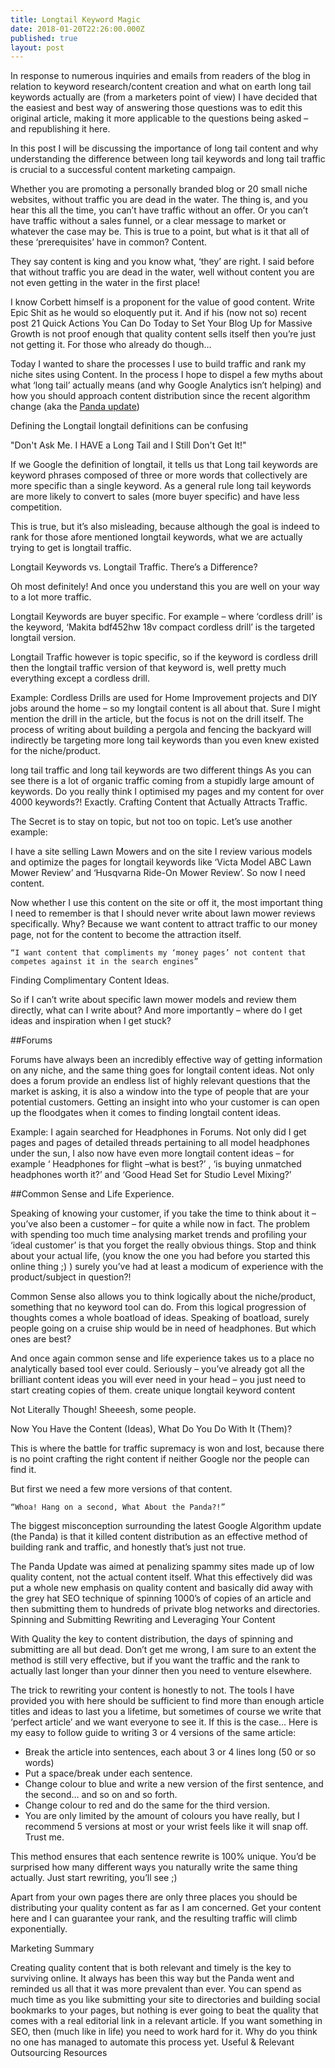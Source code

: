 ```yaml
---
title: Longtail Keyword Magic
date: 2018-01-20T22:26:00.000Z
published: true
layout: post
---
```


In response to numerous inquiries and emails from readers of the blog in relation to keyword research/content creation and what on earth long tail keywords actually are (from a marketers point of view) I have decided that the easiest and best way of answering those questions was to edit this original article, making it more applicable to the questions being asked – and republishing it here.

In this post I will be discussing the importance of long tail content and why understanding the difference between long tail keywords and long tail traffic is crucial to a successful content marketing campaign.

Whether you are promoting a personally branded blog or 20 small niche websites, without traffic you are dead in the water. The thing is, and you hear this all the time, you can’t have traffic without an offer. Or you can’t have traffic without a sales funnel, or a clear message to market or whatever the case may be. This is true to a point, but what is it that all of these ‘prerequisites’ have in common?
Content.

They say content is king and you know what, ‘they’ are right. I said before that without traffic you are dead in the water, well without content you are not even getting in the water in the first place!

I know Corbett himself is a proponent for the value of good content. Write Epic Shit as he would so eloquently put it. And if his (now not so) recent post 21 Quick Actions You Can Do Today to Set Your Blog Up for Massive Growth is not proof enough that quality content sells itself then you’re just not getting it. For those who already do though…

Today I wanted to share the processes I use to build traffic and rank my niche sites using Content. In the process I hope to dispel a few myths about what ‘long tail’ actually means (and why Google Analytics isn’t helping) and how you should approach content distribution since the recent algorithm change (aka the [Panda update](https://www.weboptimizers.com.au/seo/))

Defining the Longtail
longtail definitions can be confusing

"Don't Ask Me. I HAVE a Long Tail and I Still Don't Get It!"

If we Google the definition of longtail, it tells us that Long tail keywords are keyword phrases composed of three or more words that collectively are more specific than a single keyword.  As a general rule long tail keywords are more likely to convert to sales (more buyer specific) and have less competition.

This is true, but it’s also misleading, because although the goal is indeed to rank for those afore mentioned longtail keywords, what we are actually trying to get is longtail traffic.

Longtail Keywords vs. Longtail Traffic. There’s a Difference?

Oh most definitely! And once you understand this you are well on your way to a lot more traffic.

Longtail Keywords are buyer specific. For example – where ‘cordless drill’ is the keyword, ‘Makita bdf452hw 18v compact cordless drill’ is the targeted longtail version.

Longtail Traffic however is topic specific, so if the keyword is cordless drill then the longtail traffic version of that keyword is, well pretty much everything except a cordless drill.

Example: Cordless Drills are used for Home Improvement projects and DIY jobs around the home – so my longtail content is all about that. Sure I might mention the drill in the article, but the focus is not on the drill itself. The process of writing about building a pergola and fencing the backyard will indirectly be targeting more long tail keywords than you even knew existed for the niche/product.

long tail traffic and long tail keywords are two different things
As you can see there is a lot of organic traffic coming from a stupidly large amount of keywords. Do you really think I optimised my pages and my content for over 4000 keywords?!  Exactly.
Crafting Content that Actually Attracts Traffic.

The Secret is to stay on topic, but not too on topic. Let’s use another example:

I have a site selling Lawn Mowers and on the site I review various models and optimize the pages for longtail keywords like ‘Victa Model ABC Lawn Mower Review’ and ‘Husqvarna Ride-On Mower Review’. So now I need content.

Now whether I use this content on the site or off it, the most important thing I need to remember is that I should never write about lawn mower reviews specifically. Why? Because we want content to attract traffic to our money page, not for the content to become the attraction itself.

    “I want content that compliments my ‘money pages’ not content that competes against it in the search engines”

Finding Complimentary Content Ideas.

So if I can’t write about specific lawn mower models and review them directly, what can I write about? And more importantly – where do I get ideas and inspiration when I get stuck?

##Forums

Forums have always been an incredibly effective way of getting information on any niche, and the same thing goes for longtail content ideas. Not only does a forum provide an endless list of highly relevant questions that the market is asking, it is also a window into the type of people that are your potential customers. Getting an insight into who your customer is can open up the floodgates when it comes to finding longtail content ideas.

Example: I again searched for Headphones in Forums. Not only did I get pages and pages of detailed threads pertaining to all model headphones under the sun, I also now have even more longtail content ideas – for example ‘ Headphones for flight –what is best?’ , ‘is buying unmatched headphones worth it?’ and ‘Good Head Set for Studio Level Mixing?’

##Common Sense and Life Experience.

Speaking of knowing your customer, if you take the time to think about it – you’ve also been a customer – for quite a while now in fact. The problem with spending too much time analysing market trends and profiling your ‘ideal customer’ is that you forget the really obvious things.
Stop and think about your actual life, (you know the one you had before you started this online thing ;) ) surely you’ve had at least a modicum of experience with the product/subject in question?!

Common Sense also allows you to think logically about the niche/product, something that no keyword tool can do. From this logical progression of thoughts comes a whole boatload of ideas. Speaking of boatload, surely people going on a cruise ship would be in need of headphones. But which ones are best?

And once again common sense and life experience takes us to a place no analytically based tool ever could. Seriously – you’ve already got all the brilliant content ideas you will ever need in your head – you just need to start creating copies of them.
create unique longtail keyword content

Not Literally Though! Sheeesh, some people.


Now You Have the Content (Ideas), What Do You Do With It (Them)?

This is where the battle for traffic supremacy is won and lost, because there is no point crafting the right content if neither Google nor the people can find it.

But first we need a few more versions of that content.

    “Whoa! Hang on a second, What About the Panda?!”

The biggest misconception surrounding the latest Google Algorithm update (the Panda) is that it killed content distribution as an effective method of building rank and traffic, and honestly that’s just not true.

The Panda Update was aimed at penalizing spammy sites made up of low quality content, not the actual content itself. What this effectively did was put a whole new emphasis on quality content and basically did away with the grey hat SEO technique of spinning 1000’s of copies of an article and then submitting them to hundreds of private blog networks and directories.
Spinning and Submitting Rewriting and Leveraging Your Content

With Quality the key to content distribution, the days of spinning and submitting are all but dead. Don’t get me wrong, I am sure to an extent the method is still very effective, but if you want the traffic and the rank to actually last longer than your dinner then you need to venture elsewhere.

The trick to rewriting your content is honestly to not. The tools I have provided you with here should be sufficient to find more than enough article titles and ideas to last you a lifetime, but sometimes of course we write that ‘perfect article’ and we want everyone to see it. If this is the case…
Here is my easy to follow guide to writing 3 or 4 versions of the same article:

* Break the article into sentences, each about 3 or 4 lines long (50 or so words)
* Put a space/break under each sentence.
* Change colour to blue and write a new version of the first sentence, and the second… and so on and so forth.
* Change colour to red and do the same for the third version.
* You are only limited by the amount of colours you have really, but I recommend  5 versions at most or your wrist feels like it will snap off. Trust me.

This method ensures that each sentence rewrite is 100% unique. You’d be surprised how many different ways you naturally write the same thing actually. Just start rewriting, you’ll see ;)

Apart from your own pages there are only three places you should be distributing your quality content as far as I am concerned. Get your content here and I can guarantee your rank, and the resulting traffic will climb exponentially.

Marketing Summary

Creating quality content that is both relevant and timely is the key to surviving online. It always has been this way but the Panda went and reminded us all that it was more prevalent than ever.  You can spend as much time as you like submitting your site to directories and building social bookmarks to your pages, but nothing is ever going to beat the quality that comes with a real editorial link in a relevant article. If you want something in SEO, then (much like in life) you need to work hard for it. Why do you think no one has managed to automate this process yet.
Useful & Relevant Outsourcing Resources
